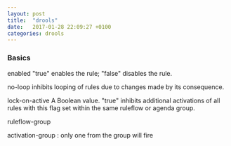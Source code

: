 ```yaml
---
layout: post
title:  "drools"
date:   2017-01-28 22:09:27 +0100
categories: drools
---
```


### Basics
enabled
"true" enables the rule; "false" disables the rule.

no-loop
inhibits looping of rules due to changes made by its consequence.

lock-on-active
A Boolean value. "true" inhibits additional activations of all rules with this flag set within the same ruleflow or agenda group.

ruleflow-group

activation-group : only one from the group will fire

